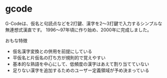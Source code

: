 # gcode
G-Codeは、仮名と句読点などを2打鍵、漢字を2～3打鍵で入力するシンプルな無連想式漢直です。
1996～97年頃に作り始め、2000年に完成しました。

おもな特徴
- 仮名漢字変換との併用を前提にしている
- 平仮名と片仮名の打ち方が規則的で覚えやすい
- 基本的な熟語を中心にして、低頻度の漢字はあえて割り当てていない
- 足りない漢字を追加するためのユーザー定義領域が予め決まっている
